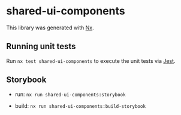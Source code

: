 # shared-ui-components

This library was generated with [Nx](https://nx.dev).

## Running unit tests

Run `nx test shared-ui-components` to execute the unit tests via [Jest](https://jestjs.io).

## Storybook

- run: `nx run shared-ui-components:storybook`

- build: `nx run shared-ui-components:build-storybook`
